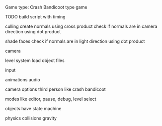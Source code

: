 Game type: Crash Bandicoot type game

TODO
build script with timing

culling
	create normals using cross product
	check if normals are in camera direction using dot product 

shade faces
	check if normals are in light direction using dot product

camera

level system
	load object files

input

animations
audio

camera options
	third person like crash bandicoot
	
modes like editor, pause, debug, level select

objects 
	have state machine
	
physics
	collisions
	gravity

